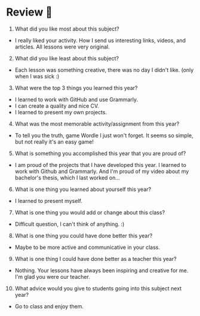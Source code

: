 # Review 🤩

1. What did you like most about this subject?
- I really liked your activity. How I send us interesting links, videos, and articles. All lessons were very original.

2. What did you like least about this subject?
- Each lesson was something creative, there was no day I didn't like. (only when I was sick :)

3. What were the top 3 things you learned this year?
- I learned to work with GitHub and use Grammarly.
- I can create a quality and nice CV.
- I learned to present my own projects.

4. What was the most memorable activity/assignment from this year?
- To tell you the truth, game Wordle I just won't forget. It seems so simple, but not really it's an easy game!

5. What is something you accomplished this year that you are proud of?
- I am proud of the projects that I have developed this year. I learned to work with Github and Grammarly. And I'm proud of my video about my bachelor's thesis, which I last worked on...

6. What is one thing you learned about yourself this year?
- I learned to present myself.

7. What is one thing you would add or change about this class?
- Difficult question, I can't think of anything. :)

8. What is one thing you could have done better this year?
- Maybe to be more active and communicative in your class.

9. What is one thing I could have done better as a teacher this year?
- Nothing. Your lessons have always been inspiring and creative for me. I'm glad you were our teacher.

10. What advice would you give to students going into this subject next year?
- Go to class and enjoy them.
